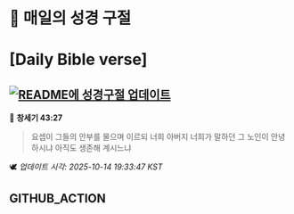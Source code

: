 # 🙏 매일의 성경 구절
# [Daily Bible verse]
## [![README에 성경구절 업데이트](https://github.com/DONGSUKA/first_test/actions/workflows/update-readme-bible.yml/badge.svg)](https://github.com/DONGSUKA/first_test/actions/workflows/update-readme-bible.yml)
<!-- START_BIBLE_VERSE -->
📖 **창세기 43:27**
> 요셉이 그들의 안부를 물으며 이르되 너희 아버지 너희가 말하던 그 노인이 안녕하시냐 아직도 생존해 계시느냐

🕊️ _업데이트 시각: 2025-10-14 19:33:47 KST_
  <!-- END_BIBLE_VERSE -->
## GITHUB_ACTION
